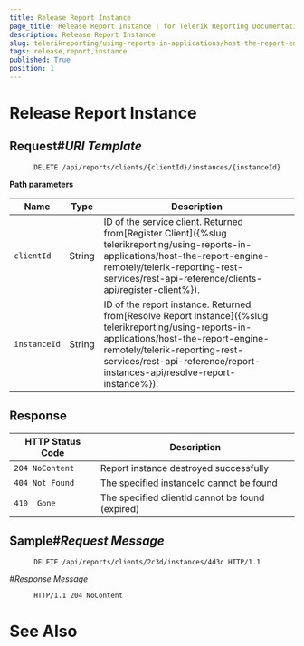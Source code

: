 ```yaml
---
title: Release Report Instance
page_title: Release Report Instance | for Telerik Reporting Documentation
description: Release Report Instance
slug: telerikreporting/using-reports-in-applications/host-the-report-engine-remotely/telerik-reporting-rest-services/rest-api-reference/report-instances-api/release-report-instance
tags: release,report,instance
published: True
position: 1
---
```


# Release Report Instance



## Request#_URI Template_

	
          DELETE /api/reports/clients/{clientId}/instances/{instanceId}
        



__Path parameters__


| Name | Type | Description |
| ------ | ------ | ------ |
|`clientId`|String|ID of the service client. Returned from[Register Client]({%slug telerikreporting/using-reports-in-applications/host-the-report-engine-remotely/telerik-reporting-rest-services/rest-api-reference/clients-api/register-client%}).|
|`instanceId`|String|ID of the report instance. Returned from[Resolve Report Instance]({%slug telerikreporting/using-reports-in-applications/host-the-report-engine-remotely/telerik-reporting-rest-services/rest-api-reference/report-instances-api/resolve-report-instance%}).|

## Response


| HTTP Status Code | Description |
| ------ | ------ |
|`204 NoContent`|Report instance destroyed successfully|
|`404 Not Found`|The specified instanceId cannot be found|
|`410  Gone`|The specified clientId cannot be found (expired)|

## Sample#_Request Message_

	
          DELETE /api/reports/clients/2c3d/instances/4d3c HTTP/1.1
          

#_Response Message_

	
          HTTP/1.1 204 NoContent
          



# See Also
